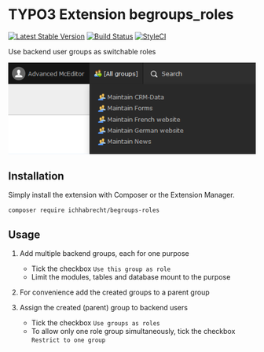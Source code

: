 # TYPO3 Extension begroups_roles

[![Latest Stable Version](https://img.shields.io/packagist/v/ichhabrecht/begroups-roles.svg)](https://packagist.org/packages/ichhabrecht/begroups-roles)
[![Build Status](https://img.shields.io/travis/IchHabRecht/begroups_roles/master.svg)](https://travis-ci.org/IchHabRecht/begroups_roles)
[![StyleCI](https://styleci.io/repos/18537810/shield?branch=master)](https://styleci.io/repos/18537810)

Use backend user groups as switchable roles

![Role switcher](Documentation/Images/role_switcher.png)

## Installation

Simply install the extension with Composer or the Extension Manager.

```
composer require ichhabrecht/begroups-roles
```

## Usage

1. Add multiple backend groups, each for one purpose
   - Tick the checkbox `Use this group as role` 
   - Limit the modules, tables and database mount to the purpose
   
2. For convenience add the created groups to a parent group 

3. Assign the created (parent) group to backend users
   - Tick the checkbox `Use groups as roles`
   - To allow only one role group simultaneously, tick the checkbox `Restrict to one group`

